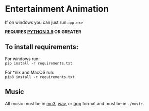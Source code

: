 # Entertainment Animation

If on windows you can just run `app.exe`

**REQUIRES [PYTHON 3.9](https://www.python.org/downloads/) OR GREATER**
## To install requirements:
For windows run:    
`pip install -r requirements.txt`

For *nix and MacOS run:     
`pip3 install -r requirements.txt`


## Music
All music must be in [mp3](https://en.wikipedia.org/wiki/MP3), [wav](https://en.wikipedia.org/wiki/WAV), or [ogg](https://en.wikipedia.org/wiki/Ogg) format and must be in `./music`.